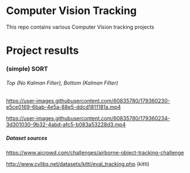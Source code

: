# Computer Vision Tracking
This repo contains various Computer Vision tracking projects

# Project results

### (simple) SORT
###### Top (No Kalman Filter), Bottom (Kalman Filter)

https://user-images.githubusercontent.com/60835780/179360230-e5ce0169-6bab-4e5a-88e5-ddcd1811181a.mp4

https://user-images.githubusercontent.com/60835780/179360234-3d301030-9b32-4abd-afc5-b083a53228d3.mp4


##### Dataset sources
https://www.aicrowd.com/challenges/airborne-object-tracking-challenge

http://www.cvlibs.net/datasets/kitti/eval_tracking.php (kitti)
